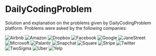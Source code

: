 # DailyCodingProblem
Solution and explanation on the problems given by DailyCodingProblem platform.
Problems were asked by the following companies:

![Airbnb](https://external-content.duckduckgo.com/iu/?u=http%3A%2F%2Flogos-download.com%2Fwp-content%2Fuploads%2F2016%2F03%2FAirbnb_logo.png&f=1&nofb=1&ipt=6b7e29f7ad1b2aa6b9b5cb36538fd6ca9b19db39241b9e1b0fcd7f8ea66b622c&ipo=images)
![Amazon](https://external-content.duckduckgo.com/iu/?u=https%3A%2F%2Flogos-world.net%2Fwp-content%2Fuploads%2F2020%2F04%2FAmazon-Logo.png&f=1&nofb=1&ipt=c79103e5a1164228fa882186623f0b2b32a794e98261dfa1fb003082e20fa53f&ipo=images)
![Dropbox](https://external-content.duckduckgo.com/iu/?u=https%3A%2F%2Faem.dropbox.com%2Fcms%2Fcontent%2Fdam%2Fdropbox%2Fwww%2Fen-us%2Fbranding%2Fdropbox-logo%402x.jpg&f=1&nofb=1&ipt=826860630caf222c4ebcb8d5848892f8257093dead5f96eed0042a4e8692cc0f&ipo=images)
![Facebook](https://logos-world.net/wp-content/uploads/2021/11/Meta-Logo.png)
![Google](https://purepng.com/public/uploads/large/purepng.com-google-logo-2015brandlogobrand-logoiconssymbolslogosgoogle-6815229372333mqrr.png)
![JaneStreet](https://www.janestreet.com/assets/logo_horizontal.png)
![Microsoft](https://upload.wikimedia.org/wikipedia/commons/thumb/9/96/Microsoft_logo_%282012%29.svg/2560px-Microsoft_logo_%282012%29.svg.png)
![Palantir](https://upload.wikimedia.org/wikipedia/commons/thumb/1/13/Palantir_Technologies_logo.svg/2560px-Palantir_Technologies_logo.svg.png)
![Snapchat](https://logos-world.net/wp-content/uploads/2020/04/Snapchat-Logo.png)
![Square](https://upload.wikimedia.org/wikipedia/commons/thumb/3/3d/Square%2C_Inc._logo.svg/1280px-Square%2C_Inc._logo.svg.png)
![Stripe](https://external-content.duckduckgo.com/iu/?u=https%3A%2F%2Flogos-world.net%2Fwp-content%2Fuploads%2F2021%2F03%2FStripe-Logo.png&f=1&nofb=1&ipt=c7cf5c44d0aef33bf4e9acfd7dbc6aeb2d9ed2af2558b04f3f50648fb9731ee4&ipo=images)
![Twitter](https://external-content.duckduckgo.com/iu/?u=https%3A%2F%2Flogos-world.net%2Fwp-content%2Fuploads%2F2020%2F04%2FTwitter-Logo-2010-2012.png&f=1&nofb=1&ipt=4876648915e2fb06ec66406f3b1011d8564b7cbdb334b526bb22b39e0ca15de8&ipo=images)
![TwoSigma](https://external-content.duckduckgo.com/iu/?u=http%3A%2F%2Fweb.mit.edu%2FHMMT%2Fwww%2Fimages%2FTwoSigma.png&f=1&nofb=1&ipt=b98d130f508cb2a2c8be7f0aa3129e63a2db2a4a2da19b2cdb19cf9ea86395f1&ipo=images)
![Uber](https://external-content.duckduckgo.com/iu/?u=https%3A%2F%2Fupload.wikimedia.org%2Fwikipedia%2Fcommons%2Fc%2Fcc%2FUber_logo_2018.png&f=1&nofb=1&ipt=106f6768aaf2e63f70ade17832671c5edaf43b8b2af9eecf3b49c97aa6bf4583&ipo=images)
![Yelp](https://external-content.duckduckgo.com/iu/?u=https%3A%2F%2Flogos-world.net%2Fwp-content%2Fuploads%2F2020%2F11%2FYelp-Logo.png&f=1&nofb=1&ipt=1047a9427ae631e616a1601648a9608bb48581acc1b5378da572359dcb27e54a&ipo=images)
